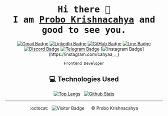 <div align="center"  />

# <samp>Hi there 👋 <br> I am <a href="https://https://s.id/probo-krishnacahya">Probo Krishnacahya</a> and good to see you.</samp>

[![Gmail Badge](https://img.shields.io/badge/-probo.krishnacahya@gmail.com-C5221F?style=plastic&logo=gmail&logoColor=white&link=mailto:probo.krishnacahya@gmail.com)](mailto:prob.krshn@gmail.com)
[![LinkedIn Badge](https://img.shields.io/badge/-Probo%20Krishnacahya-0274B3?style=plastic&logo=linkedin&logoColor=white&link=https://www.linkedin.com/in/probo-krishnacahya/)](https://www.linkedin.com/in/probo-krishnacahya/)
[![GitHub Badge](https://img.shields.io/badge/-cahyaa02-201F1F?style=plastic&logo=github&logoColor=white&link=https://github.com/cahyaa02/)](https://www.github.com/cahyaa02/)
[![Line Badge](https://img.shields.io/badge/-krshn%5F%5F-00B900?style=plastic&logo=line&logoColor=white)](https://line.me/ti/p/~krshn_)
[![Discord Badge](https://img.shields.io/badge/-cahyaa%5F%5F%230912-5865F2?style=plastic&logo=discord&logoColor=white)](https://discord.com/users/542619130428391434)
[![Telegram Badge](https://img.shields.io/badge/-cahyaa%5F%5F-229ACD?style=plastic&logo=telegram&logoColor=white)](https://t.me/cahyaa_ "Contact on Telegram")
[![Instagram Badge](https://img.shields.io/badge/-cahyaa%5F%5F.%5F%5F-DD2E7A?style=plastic&logo=instagram&logoColor=white&link=https://instagram.com/cahyaa_._)](https://instagram.com/cahyaa_._)

`Frontend Developer`

## 💻 Technologies Used

[![Top Langs](https://github-readme-stats.vercel.app/api/top-langs/?username=cahyaa02&layout=compact&langs_count=25&border_radius=7.5px&border_color=B85776&theme=dracula)](https://github.com/cahyaa02/github-readme-stats) &nbsp;
[![Github Stats](https://github-readme-stats.vercel.app/api?username=cahyaa02&count_private=true&show_icons=true&include_all_commits=true&icon_color=AEFDFF&border_radius=7.5px&border_color=628FDB&theme=tokyonight)](https://github.com/cahyaa02/github-readme-stats)

<hr>

:octocat: &nbsp; ![Visitor Badge](https://visitor-badge.laobi.icu/badge?page_id=cahyaa5758.cahyaa5758) &emsp; © Probo Krishnacahya

<!-- - 🔭 I’m currently working on
- 🌱 I’m currently learning
- 👯 I’m looking to collaborate on
- 🤔 I’m looking for help with
- 💬 Ask me about
- 📫 How to reach me:
- 😄 Pronouns:
- ⚡ Fun fact: -->
